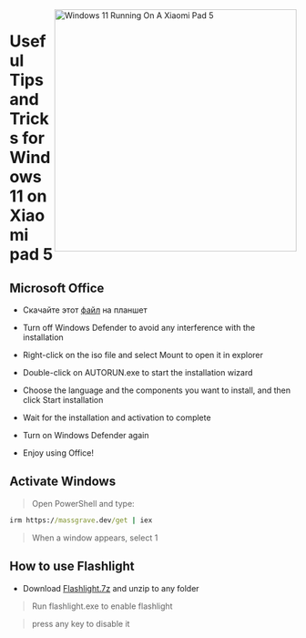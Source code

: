 <img align="right" src="https://raw.githubusercontent.com/erdilS/Port-Windows-11-Xiaomi-Pad-5/main/nabu.png" width="425" alt="Windows 11 Running On A Xiaomi Pad 5">

# Useful Tips and Tricks for Windows 11 on Xiaomi pad 5

## Microsoft Office

- Скачайте этот [файл](https://drive.google.com/file/d/1st8xVpxtJbe2GVTEZrC_RNumKllR97Hp/view?usp=sharing) на планшет  
  
- Turn off Windows Defender to avoid any interference with the installation
  
- Right-click on the iso file and select Mount to open it in explorer

- Double-click on AUTORUN.exe to start the installation wizard
  
- Choose the language and the components you want to install, and then click Start installation
  
- Wait for the installation and activation to complete

- Turn on Windows Defender again 

- Enjoy using Office!

 ## Activate Windows

> Open PowerShell and type: 

  ```cmd
irm https://massgrave.dev/get | iex 
```
> When a window appears, select 1

 ## How to use Flashlight 

 - Download [Flashlight.7z](https://github.com/erdilS/Port-Windows-11-Xiaomi-Pad-5/releases/download/1.0/flashlight_fix.7z) and unzip to any folder

> Run flashlight.exe to enable flashlight 

> press any key to disable it

